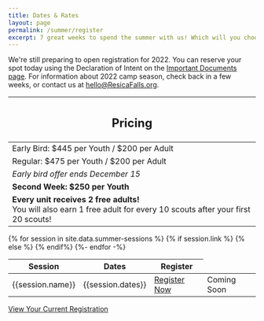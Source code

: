 ```yaml
---
title: Dates & Rates
layout: page
permalink: /summer/register
excerpt: 7 great weeks to spend the summer with us! Which will you choose?
---
```


We're still preparing to open registration for 2022. You can reserve your spot today using the Declaration of Intent on the [Important Documents page](/documents). For information about 2022 camp season, check back in a few weeks, or contact us at hello@ResicaFalls.org.

<div class="row">
  <div class="col">
    <table class="table table-striped my-3 ">
      <thead class="text-center">
        <tr>
          <th scope="col"><h2 class="my-0">Pricing</h2></th>
        </tr>
      </thead>
      <tbody class="text-center">
          <tr>
            <td>Early Bird: $445 per Youth / $200 per Adult</td>
          </tr>
          <tr>
            <td>Regular: $475 per Youth / $200 per Adult</td>
          </tr>
          <tr>
            <td><em>Early bird offer ends December 15</em></td>
          </tr>
          <tr>
            <td><strong>Second Week: $250 per Youth</strong></td>
          </tr>
          <tr>
            <td><strong>Every unit receives 2 free adults!</strong><br>You will also earn 1 free adult for every 10 scouts after your first 20 scouts!</td>
          </tr>
      </tbody>
    </table>
  </div>
  <div class="col">
    <table class="table table-striped my-3 text-center">
      <thead>
        <tr>
          <th scope="col">Session</th>
          <th scope="col">Dates</th>
          <th scope="col">Register</th>
        </tr>
      </thead>
      <tbody>
      {% for session in site.data.summer-sessions %}
        <tr>
          <td>{{session.name}}</td>
          <td>{{session.dates}}</td>
          {% if session.link %}
            <td><a class="btn btn-primary btn-block" href="{{session.link}}" target="_blank">Register Now</a></td>
          {% else %}
            <td>Coming Soon</td>
          {% endif%}
        </tr>
      {%- endfor -%}
      </tbody>
    </table>
    <div class="text-center">
      <a role="button" class="btn btn-primary btn-lg" href="https://colbsa.doubleknot.com/Rosters/logon.aspx?orgkey=541">View Your Current Registration</a>
    </div>
  </div>
</div>
